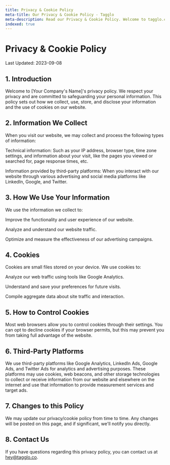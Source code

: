 ```yaml
---
title: Privacy & Cookie Policy
meta-title: Our Privacy & Cookie Policy - Tagglo
meta-description: Read our Privacy & Cookie Policy. Welcome to tagglo.co!
indexed: true
---
```

# Privacy & Cookie Policy

Last Updated: 2023-09-08

## 1. Introduction

Welcome to \[Your Company's Name]'s privacy policy. We respect your privacy and are committed to safeguarding your personal information. This policy sets out how we collect, use, store, and disclose your information and the use of cookies on our website.

## 2. Information We Collect

When you visit our website, we may collect and process the following types of information:

Technical information: Such as your IP address, browser type, time zone settings, and information about your visit, like the pages you viewed or searched for, page response times, etc.

Information provided by third-party platforms: When you interact with our website through various advertising and social media platforms like LinkedIn, Google, and Twitter.

## 3. How We Use Your Information

We use the information we collect to:

Improve the functionality and user experience of our website.

Analyze and understand our website traffic.

Optimize and measure the effectiveness of our advertising campaigns.

## 4. Cookies

Cookies are small files stored on your device. We use cookies to:

Analyze our web traffic using tools like Google Analytics.

Understand and save your preferences for future visits.

Compile aggregate data about site traffic and interaction.

## 5. How to Control Cookies

Most web browsers allow you to control cookies through their settings. You can opt to decline cookies if your browser permits, but this may prevent you from taking full advantage of the website.

## 6. Third-Party Platforms

We use third-party platforms like Google Analytics, LinkedIn Ads, Google Ads, and Twitter Ads for analytics and advertising purposes. These platforms may use cookies, web beacons, and other storage technologies to collect or receive information from our website and elsewhere on the internet and use that information to provide measurement services and target ads.

## 7. Changes to this Policy

We may update our privacy/cookie policy from time to time. Any changes will be posted on this page, and if significant, we'll notify you directly.

## 8. Contact Us

If you have questions regarding this privacy policy, you can contact us at hey@tagglo.co.
